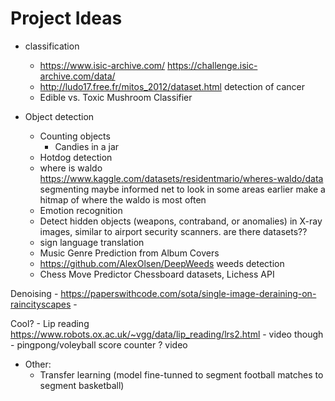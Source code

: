 # Project Ideas
- classification
    - https://www.isic-archive.com/ https://challenge.isic-archive.com/data/
    - http://ludo17.free.fr/mitos_2012/dataset.html detection of cancer
    - Edible vs. Toxic Mushroom Classifier
 
      
- Object detection
    - Counting objects
        - Candies in a jar
    - Hotdog detection
    - where is waldo https://www.kaggle.com/datasets/residentmario/wheres-waldo/data segmenting maybe informed net to look in some areas earlier make a hitmap of where the waldo is most often 
    - Emotion recognition
    - Detect hidden objects (weapons, contraband, or anomalies) in X-ray images, similar to airport security scanners. are there datasets??
    - sign language translation
    - Music Genre Prediction from Album Covers
    - https://github.com/AlexOlsen/DeepWeeds weeds detection
    - Chess Move Predictor Chessboard datasets, Lichess API

 
Denoising 
    - https://paperswithcode.com/sota/single-image-deraining-on-raincityscapes
    - 
    
Cool?
    - Lip reading https://www.robots.ox.ac.uk/~vgg/data/lip_reading/lrs2.html - video though 
    - pingpong/voleyball score counter ? video 
    
- Other:
    - Transfer learning (model fine-tunned to segment football matches to segment basketball)
